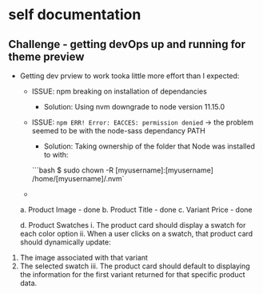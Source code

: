 # self documentation

## Challenge - getting devOps up and running for theme preview

- Getting dev prview to work tooka little more effort than I expected:
  - ISSUE: npm breaking on installation of dependancies
    - Solution: Using nvm downgrade to node version 11.15.0
  - ISSUE: `npm ERR! Error: EACCES: permission denied` -> the problem seemed to be with the node-sass dependancy PATH
    - Solution:  Taking ownership of the folder that Node was installed to with:
  
    ```bash $ sudo chown -R [myusername]:[myusername] /home/[myusername]/.nvm`
  - 
  
    a. Product Image - done
    b. Product Title - done
    c. Variant Price - done
  
    d. Product Swatches
    i. The product card should display a swatch for each color option
    ii. When a user clicks on a swatch, that product card should
    dynamically update:
1. The image associated with that variant
2. The selected swatch
   iii. The product card should default to displaying the information for the first variant returned for that specific product data. 




